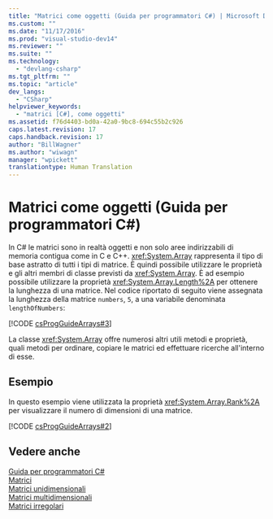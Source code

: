 ```yaml
---
title: "Matrici come oggetti (Guida per programmatori C#) | Microsoft Docs"
ms.custom: ""
ms.date: "11/17/2016"
ms.prod: "visual-studio-dev14"
ms.reviewer: ""
ms.suite: ""
ms.technology: 
  - "devlang-csharp"
ms.tgt_pltfrm: ""
ms.topic: "article"
dev_langs: 
  - "CSharp"
helpviewer_keywords: 
  - "matrici [C#], come oggetti"
ms.assetid: f76d4403-bd0a-42a0-9bc8-694c55b2c926
caps.latest.revision: 17
caps.handback.revision: 17
author: "BillWagner"
ms.author: "wiwagn"
manager: "wpickett"
translationtype: Human Translation
---
```

# Matrici come oggetti (Guida per programmatori C#)
In C\# le matrici sono in realtà oggetti e non solo aree indirizzabili di memoria contigua come in C e C\+\+.  <xref:System.Array> rappresenta il tipo di base astratto di tutti i tipi di matrice.  È quindi possibile utilizzare le proprietà e gli altri membri di classe previsti da <xref:System.Array>.  È ad esempio possibile utilizzare la proprietà <xref:System.Array.Length%2A> per ottenere la lunghezza di una matrice.  Nel codice riportato di seguito viene assegnata la lunghezza della matrice `numbers`, `5`, a una variabile denominata `lengthOfNumbers`:  
  
 [!CODE [csProgGuideArrays#3](../CodeSnippet/VS_Snippets_VBCSharp/csProgGuideArrays#3)]  
  
 La classe <xref:System.Array> offre numerosi altri utili metodi e proprietà, quali metodi per ordinare, copiare le matrici ed effettuare ricerche all'interno di esse.  
  
## Esempio  
 In questo esempio viene utilizzata la proprietà <xref:System.Array.Rank%2A> per visualizzare il numero di dimensioni di una matrice.  
  
 [!CODE [csProgGuideArrays#2](../CodeSnippet/VS_Snippets_VBCSharp/csProgGuideArrays#2)]  
  
## Vedere anche  
 [Guida per programmatori C\#](../../../csharp/programming-guide/index.md)   
 [Matrici](../../../csharp/programming-guide/arrays/index.md)   
 [Matrici unidimensionali](../../../csharp/programming-guide/arrays/single-dimensional-arrays.md)   
 [Matrici multidimensionali](../../../csharp/programming-guide/arrays/multidimensional-arrays.md)   
 [Matrici irregolari](../../../csharp/programming-guide/arrays/jagged-arrays.md)